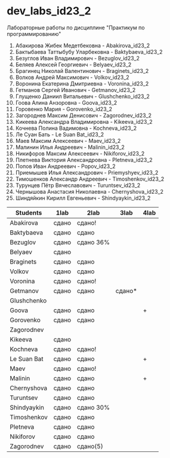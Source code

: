 # dev_labs_id23_2
Лабораторные работы по дисциплине "Практикум по программированию"

1. Абакирова Жибек Медетбековна - Abakirova_id23_2
2. Бактыбаева Таттыбубу Уларбековна - Baktybaeva_id23_2
3. Безуглов Иван Владимирович - Bezuglov_id23_2
4. Беляев Алексей Георгиевич - Belyaev_id23_2
5. Брагинец Николай Валентинович - Braginets_id23_2
6. Волков Андрей Максимович - Volkov_id23_2
7. Воронина Екатерина Дмитриевна - Voronina_id23_2
8. Гетманов Сергей Иванович - Getmanov_id23_2
9. Глущенко Даниил Витальевич - Glushchenko_id23_2
10. Гоова Алина Анзоровна - Goova_id23_2
11. Горовенко Мария - Gorovenko_id23_2
12. Загороднев Максим Денисович - Zagorodnev_id23_2
13. Кикеева Александра Владимировна - Kikeeva_id23_2
14. Кочнева Полина Вадимовна - Kochneva_id23_2
15. Ле Суан Бать - Le Suan Bat_id23_2
16. Маев Максим Алексеевич - Maev_id23_2
17. Малинин Илья Андреевич - Malinin_id23_2
18. Никифоров Максим Алексеевич - Nikiforov_id23_2
19. Плетнева Виктория Александровна - Pletneva_id23_2
20. Попов Иван Андреевич - Popov_id23_2
21. Приемышев Илья Александрович - Priemyshyev_id23_2
22. Тимошенков Александр Андреевич - Timoshenkov_id23_2
23. Турунцев Пётр Вячеславович - Turuntsev_id23_2
24. Чернышова Анастасия Николаевна - Chernyshova_id23_2
25. Шиндяйкин Кирилл Евгеньевич - Shindyaykin_id23_2

| Students      | 1lab  | 2lab | 3lab | 4lab |
|---------------|-------|------|------|------|
| Abakirova     | сдано      | сдано!     |      |      |
| Baktybaeva    | сдано | сдано|      |      |
| Bezuglov      | сдано |сдано 36%|      |      |12
| Belyaev       | сдано |      |      |      |
| Braginets     | сдано |сдано      |      |      |
| Volkov        | сдано | сдано     |      |      |
| Voronina      | сдано | сдано!|      |      |
| Getmanov      | сдано | сдано | сдано*|      |+
| Glushchenko   |       |       |      |      |
| Goova         | сдано      |	сдано 	|	 	|+
| Gorovenko    	| сдано	|	сдано |	 	|
| Zagorodnev  	| 	 	|	 	|	 	|
| Kikeeva      	| сдано	 	|	 	|	 	|
| Kochneva    	| сдано | сдано! |	 	|
| Le Suan Bat 	| сдано | сдано |	 	|+
| Maev         	| сдано	|сдано!|	 	|
| Malinin      	| сдано	 	|	сдано 	|	 	|+
| Chernyshova      	| сдано	 	|	сдано 	|	 	|
| Turuntsev      	| сдано	 	| сдано	|	 	| 
| Shindyaykin   	| сдано	 	| сдано 30%	|	 	|  | 
| Timoshenkov | сдано	 	| сдано	|	 	|  |
| Pletneva | сдано	 	| сдано	|	 	|  |
| Nikiforov | сдано	 	| сдано	|	 	|  |+
| Zagorodnev | сдано	 	| сдано(5)	|	 	|  |12

